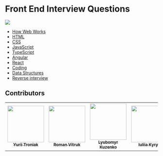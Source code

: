 # Front End Interview Questions

<img src="./images/developer.gif">

- [How Web Works](./How_Web_Works/README.md)
- [HTML](./HTML/README.md)
- [CSS](./CSS/README.md)
- [JavaScript](./JavaScript/README.md)
- [TypeScript](./TypeScript/README.md)
- [Angular](./Angular/README.md)
- [React](./React/README.md)
- [Coding](./Coding/README.MD)
- [Data Structures](./Algorithms_and_Data_Structures/README.md)
- [Reverse interview](./Reverse_interview/README.MD)

## Contributors

<table>
  <tr>
    <td align="center">
      <a href="https://github.com/tronya">
        <img src="https://avatars3.githubusercontent.com/u/3746828?s=460&v=4" width="120px;"/>
        <br/><sub><b>Yurii Troniak</b></sub>
      </a>
    </td>
    <td align="center">
      <a href="https://github.com/vitrukroman">
        <img src="https://avatars2.githubusercontent.com/u/5555889?s=460&v=4" width="120px;"/>
        <br/><sub><b>Roman Vitruk</b></sub>
      </a>
    </td>
    <td align="center">
      <a href="https://github.com/lubkoKuzenko">
        <img src="https://avatars2.githubusercontent.com/u/6137495?s=460&u=e388fc590910d9499538b57efdce6d7847ef9218&v=4" width="120px;"/>
        <br/><sub><b>Lyubomyr Kuzenko</b></sub>
      </a>
    </td>
    <td align="center">
      <a href="https://github.com/jullienfall">
        <img src="https://avatars.githubusercontent.com/u/32792317?s=460&u=151c93e32ca3dc6ed5cd22fae6097d392f039daf&v=4" width="120px;"/>
        <br/><sub><b>Iuliia Kyryk</b></sub>
      </a>
    </td>
  </tr>
</table>
